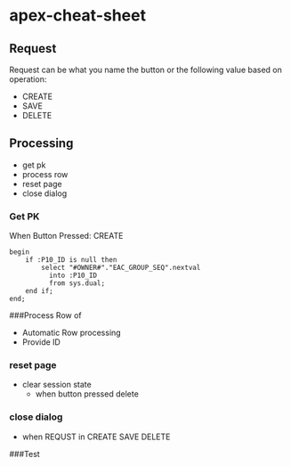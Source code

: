 # apex-cheat-sheet

## Request
Request can be what you name the button or the following value based on operation:
- CREATE
- SAVE
- DELETE

## Processing
- get pk
- process row
- reset page
- close dialog

### Get PK
When Button Pressed: CREATE
```
begin 
    if :P10_ID is null then
        select "#OWNER#"."EAC_GROUP_SEQ".nextval
          into :P10_ID
          from sys.dual;
    end if;
end;
```

###Process Row of <Table>
- Automatic Row processing 
- Provide ID

### reset page
- clear session state
  - when button pressed delete

### close dialog
- when REQUST in CREATE SAVE DELETE

###Test

